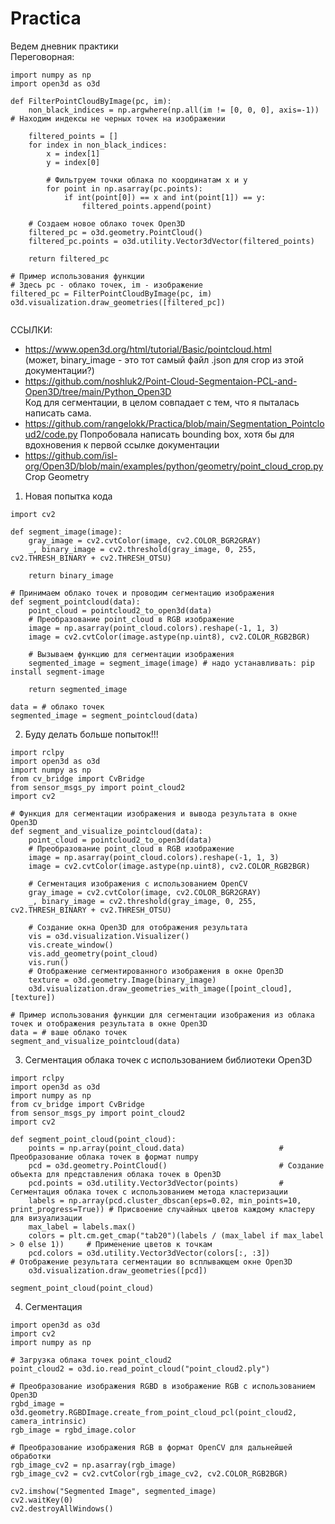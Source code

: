 # Practica
Ведем дневник практики  
Переговорная:
```
import numpy as np
import open3d as o3d

def FilterPointCloudByImage(pc, im):
    non_black_indices = np.argwhere(np.all(im != [0, 0, 0], axis=-1))  # Находим индексы не черных точек на изображении

    filtered_points = []
    for index in non_black_indices:
        x = index[1]
        y = index[0]

        # Фильтруем точки облака по координатам x и y
        for point in np.asarray(pc.points):
            if int(point[0]) == x and int(point[1]) == y:
                filtered_points.append(point)

    # Создаем новое облако точек Open3D
    filtered_pc = o3d.geometry.PointCloud()
    filtered_pc.points = o3d.utility.Vector3dVector(filtered_points)

    return filtered_pc

# Пример использования функции
# Здесь pc - облако точек, im - изображение
filtered_pc = FilterPointCloudByImage(pc, im)
o3d.visualization.draw_geometries([filtered_pc])


```
ССЫЛКИ:  
- https://www.open3d.org/html/tutorial/Basic/pointcloud.html  
(может, binary_image - это тот самый файл .json для crop из этой документации?)  
- https://github.com/noshluk2/Point-Cloud-Segmentaion-PCL-and-Open3D/tree/main/Python_Open3D  
Код для сегментации, в целом совпадает с тем, что я пыталась написать сама.  
- https://github.com/rangelokk/Practica/blob/main/Segmentation_Pointcloud2/code.py
Попробовала написать bounding box, хотя бы для вдохновения к первой ссылке документации
- https://github.com/isl-org/Open3D/blob/main/examples/python/geometry/point_cloud_crop.py  
Crop Geometry  

1) Новая попытка кода
```
import cv2

def segment_image(image):
    gray_image = cv2.cvtColor(image, cv2.COLOR_BGR2GRAY)
    _, binary_image = cv2.threshold(gray_image, 0, 255, cv2.THRESH_BINARY + cv2.THRESH_OTSU) 

    return binary_image

# Принимаем облако точек и проводим сегментацию изображения
def segment_pointcloud(data):
    point_cloud = pointcloud2_to_open3d(data)
    # Преобразование point_cloud в RGB изображение
    image = np.asarray(point_cloud.colors).reshape(-1, 1, 3)
    image = cv2.cvtColor(image.astype(np.uint8), cv2.COLOR_RGB2BGR)

    # Вызываем функцию для сегментации изображения
    segmented_image = segment_image(image) # надо устанавливать: pip install segment-image

    return segmented_image

data = # облако точек
segmented_image = segment_pointcloud(data)
```

2) Буду делать больше попыток!!!
```
import rclpy
import open3d as o3d
import numpy as np
from cv_bridge import CvBridge
from sensor_msgs_py import point_cloud2
import cv2

# Функция для сегментации изображения и вывода результата в окне Open3D
def segment_and_visualize_pointcloud(data):
    point_cloud = pointcloud2_to_open3d(data)
    # Преобразование point_cloud в RGB изображение
    image = np.asarray(point_cloud.colors).reshape(-1, 1, 3)
    image = cv2.cvtColor(image.astype(np.uint8), cv2.COLOR_RGB2BGR)

    # Сегментация изображения с использованием OpenCV
    gray_image = cv2.cvtColor(image, cv2.COLOR_BGR2GRAY)
    _, binary_image = cv2.threshold(gray_image, 0, 255, cv2.THRESH_BINARY + cv2.THRESH_OTSU)

    # Создание окна Open3D для отображения результата
    vis = o3d.visualization.Visualizer()
    vis.create_window()
    vis.add_geometry(point_cloud)
    vis.run()
    # Отображение сегментированного изображения в окне Open3D
    texture = o3d.geometry.Image(binary_image)
    o3d.visualization.draw_geometries_with_image([point_cloud], [texture])

# Пример использования функции для сегментации изображения из облака точек и отображения результата в окне Open3D
data = # ваше облако точек
segment_and_visualize_pointcloud(data)

```

3) Сегментация облака точек с использованием библиотеки Open3D
```
import rclpy
import open3d as o3d
import numpy as np
from cv_bridge import CvBridge
from sensor_msgs_py import point_cloud2
import cv2

def segment_point_cloud(point_cloud):
    points = np.array(point_cloud.data)                     # Преобразование облака точек в формат numpy
    pcd = o3d.geometry.PointCloud()                         # Создание объекта для представления облака точек в Open3D
    pcd.points = o3d.utility.Vector3dVector(points)         # Сегментация облака точек с использованием метода кластеризации
    labels = np.array(pcd.cluster_dbscan(eps=0.02, min_points=10, print_progress=True)) # Присвоение случайных цветов каждому кластеру для визуализации
    max_label = labels.max()
    colors = plt.cm.get_cmap("tab20")(labels / (max_label if max_label > 0 else 1))     # Применение цветов к точкам
    pcd.colors = o3d.utility.Vector3dVector(colors[:, :3])                              # Отображение результата сегментации во всплывающем окне Open3D
    o3d.visualization.draw_geometries([pcd])

segment_point_cloud(point_cloud)
```

4) Сегментация
```
import open3d as o3d
import cv2
import numpy as np

# Загрузка облака точек point_cloud2
point_cloud2 = o3d.io.read_point_cloud("point_cloud2.ply")

# Преобразование изображения RGBD в изображение RGB с использованием Open3D
rgbd_image = o3d.geometry.RGBDImage.create_from_point_cloud_pcl(point_cloud2, camera_intrinsic)
rgb_image = rgbd_image.color

# Преобразование изображения RGB в формат OpenCV для дальнейшей обработки
rgb_image_cv2 = np.asarray(rgb_image)
rgb_image_cv2 = cv2.cvtColor(rgb_image_cv2, cv2.COLOR_RGB2BGR)

cv2.imshow("Segmented Image", segmented_image)
cv2.waitKey(0)
cv2.destroyAllWindows()
```
